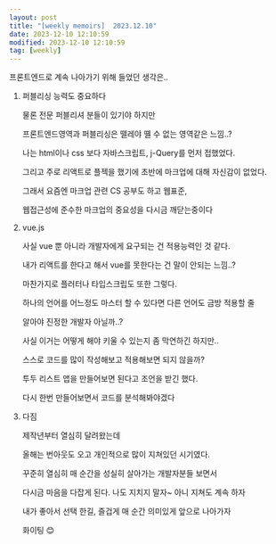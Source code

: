 ```yaml
---
layout: post
title: "[weekly memoirs]  2023.12.10"
date: 2023-12-10 12:10:59
modified: 2023-12-10 12:10:59
tag: [weekly]
---
```


프론트엔드로 계속 나아가기 위해 들었던 생각은..

1. 퍼블리싱 능력도 중요하다

   물론 전문 퍼블리셔 분들이 있기야 하지만

   프론트엔드영역과 퍼블리싱은 뗄레야 뗼 수 없는 영역같은 느낌..?

   나는 html이나 css 보다 자바스크립트, j-Query를 먼저 접했었다.

   그리고 주로 리액트로 플젝을 했기에 초반에 마크업에 대해 자신감이 없었다.

   그래서 요즘엔 마크업 관련 CS 공부도 하고 웹표준,

   웹접근성에 준수한 마크업의 중요성을 다시금 깨닫는중이다

2. vue.js

   사실 vue 뿐 아니라 개발자에게 요구되는 건 적용능력인 것 같다.

   내가 리액트를 한다고 해서 vue를 못한다는 건 말이 안되는 느낌..?

   마찬가지로 플러터나 타입스크립도 또한 그렇다.

   하나의 언어를 어느정도 마스터 할 수 있다면 다른 언어도 금방 적용할 줄

   알아야 진정한 개발자 아닐까..?

   사실 이거는 어떻게 해야 키울 수 있는지 좀 막연하긴 하지만..

   스스로 코드를 많이 작성해보고 적용해보면 되지 않을까?

   투두 리스트 앱을 만들어보면 된다고 조언을 받긴 했다.

   다시 한번 만들어보면서 코드를 분석해봐야겠다

3. 다짐

   제작년부터 열심히 달려왔는데

   올해는 번아웃도 오고 개인적으로 많이 지쳐있던 시기였다.

   꾸준히 열심히 매 순간을 성실히 살아가는 개발자분들 보면서

   다시금 마음을 다잡게 된다. 나도 지치지 말자~ 아니 지쳐도 계속 하자

   내가 좋아서 선택 한길, 즐겁게 매 순간 의미있게 앞으로 나아가자

   화이팅 😊
